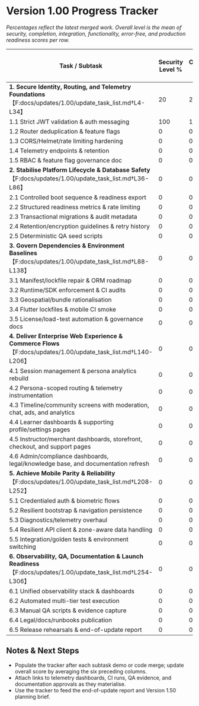 # Version 1.00 Progress Tracker

_Percentages reflect the latest merged work. Overall level is the mean of security, completion, integration, functionality, error-free, and production readiness scores per row._

| Task / Subtask | Security Level % | Completion Level % | Integration Level % | Functionality Level % | Error Free Level % | Production Level % | Overall Level % |
| --- | --- | --- | --- | --- | --- | --- | --- |
| **1. Secure Identity, Routing, and Telemetry Foundations**【F:docs/updates/1.00/update_task_list.md†L4-L34】 | 20 | 20 | 20 | 20 | 20 | 20 | 20 |
| 1.1 Strict JWT validation & auth messaging | 100 | 100 | 100 | 100 | 100 | 100 | 100 |
| 1.2 Router deduplication & feature flags | 0 | 0 | 0 | 0 | 0 | 0 | 0 |
| 1.3 CORS/Helmet/rate limiting hardening | 0 | 0 | 0 | 0 | 0 | 0 | 0 |
| 1.4 Telemetry endpoints & retention | 0 | 0 | 0 | 0 | 0 | 0 | 0 |
| 1.5 RBAC & feature flag governance doc | 0 | 0 | 0 | 0 | 0 | 0 | 0 |
| **2. Stabilise Platform Lifecycle & Database Safety**【F:docs/updates/1.00/update_task_list.md†L36-L86】 | 0 | 0 | 0 | 0 | 0 | 0 | 0 |
| 2.1 Controlled boot sequence & readiness export | 0 | 0 | 0 | 0 | 0 | 0 | 0 |
| 2.2 Structured readiness metrics & rate limiting | 0 | 0 | 0 | 0 | 0 | 0 | 0 |
| 2.3 Transactional migrations & audit metadata | 0 | 0 | 0 | 0 | 0 | 0 | 0 |
| 2.4 Retention/encryption guidelines & retry history | 0 | 0 | 0 | 0 | 0 | 0 | 0 |
| 2.5 Deterministic QA seed scripts | 0 | 0 | 0 | 0 | 0 | 0 | 0 |
| **3. Govern Dependencies & Environment Baselines**【F:docs/updates/1.00/update_task_list.md†L88-L138】 | 0 | 0 | 0 | 0 | 0 | 0 | 0 |
| 3.1 Manifest/lockfile repair & ORM roadmap | 0 | 0 | 0 | 0 | 0 | 0 | 0 |
| 3.2 Runtime/SDK enforcement & CI audits | 0 | 0 | 0 | 0 | 0 | 0 | 0 |
| 3.3 Geospatial/bundle rationalisation | 0 | 0 | 0 | 0 | 0 | 0 | 0 |
| 3.4 Flutter lockfiles & mobile CI smoke | 0 | 0 | 0 | 0 | 0 | 0 | 0 |
| 3.5 License/load-test automation & governance docs | 0 | 0 | 0 | 0 | 0 | 0 | 0 |
| **4. Deliver Enterprise Web Experience & Commerce Flows**【F:docs/updates/1.00/update_task_list.md†L140-L206】 | 0 | 0 | 0 | 0 | 0 | 0 | 0 |
| 4.1 Session management & persona analytics rebuild | 0 | 0 | 0 | 0 | 0 | 0 | 0 |
| 4.2 Persona-scoped routing & telemetry instrumentation | 0 | 0 | 0 | 0 | 0 | 0 | 0 |
| 4.3 Timeline/community screens with moderation, chat, ads, and analytics | 0 | 0 | 0 | 0 | 0 | 0 | 0 |
| 4.4 Learner dashboards & supporting profile/settings pages | 0 | 0 | 0 | 0 | 0 | 0 | 0 |
| 4.5 Instructor/merchant dashboards, storefront, checkout, and support pages | 0 | 0 | 0 | 0 | 0 | 0 | 0 |
| 4.6 Admin/compliance dashboards, legal/knowledge base, and documentation refresh | 0 | 0 | 0 | 0 | 0 | 0 | 0 |
| **5. Achieve Mobile Parity & Reliability**【F:docs/updates/1.00/update_task_list.md†L208-L252】 | 0 | 0 | 0 | 0 | 0 | 0 | 0 |
| 5.1 Credentialed auth & biometric flows | 0 | 0 | 0 | 0 | 0 | 0 | 0 |
| 5.2 Resilient bootstrap & navigation persistence | 0 | 0 | 0 | 0 | 0 | 0 | 0 |
| 5.3 Diagnostics/telemetry overhaul | 0 | 0 | 0 | 0 | 0 | 0 | 0 |
| 5.4 Resilient API client & zone-aware data handling | 0 | 0 | 0 | 0 | 0 | 0 | 0 |
| 5.5 Integration/golden tests & environment switching | 0 | 0 | 0 | 0 | 0 | 0 | 0 |
| **6. Observability, QA, Documentation & Launch Readiness**【F:docs/updates/1.00/update_task_list.md†L254-L306】 | 0 | 0 | 0 | 0 | 0 | 0 | 0 |
| 6.1 Unified observability stack & dashboards | 0 | 0 | 0 | 0 | 0 | 0 | 0 |
| 6.2 Automated multi-tier test execution | 0 | 0 | 0 | 0 | 0 | 0 | 0 |
| 6.3 Manual QA scripts & evidence capture | 0 | 0 | 0 | 0 | 0 | 0 | 0 |
| 6.4 Legal/docs/runbooks publication | 0 | 0 | 0 | 0 | 0 | 0 | 0 |
| 6.5 Release rehearsals & end-of-update report | 0 | 0 | 0 | 0 | 0 | 0 | 0 |

## Notes & Next Steps
- Populate the tracker after each subtask demo or code merge; update overall score by averaging the six preceding columns.
- Attach links to telemetry dashboards, CI runs, QA evidence, and documentation approvals as they materialise.
- Use the tracker to feed the end-of-update report and Version 1.50 planning brief.
